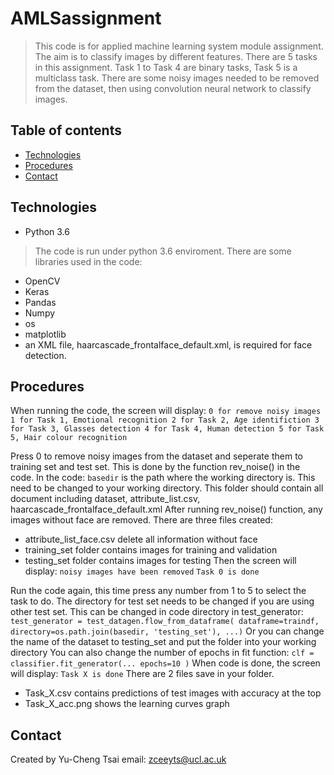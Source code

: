 # AMLSassignment
> This code is for applied machine learning system module assignment. The aim is to classify images by different features.
> There are 5 tasks in this assignment. Task 1 to Task 4 are binary tasks, Task 5 is a multiclass task.
> There are some noisy images needed to be removed from the dataset, then using convolution neural network to classify images.

## Table of contents
* [Technologies](#technologies)
* [Procedures](#procedures)
* [Contact](#contact)

## Technologies
* Python 3.6

> The code is run under python 3.6 enviroment. There are some libraries used in the code:
* OpenCV
* Keras
* Pandas
* Numpy
* os
* matplotlib
* an XML file, haarcascade_frontalface_default.xml, is required for face detection.

## Procedures
When running the code, the screen will display:
`0 for remove noisy images
 1 for Task 1, Emotional recognition
 2 for Task 2, Age identifiction
 3 for Task 3, Glasses detection
 4 for Task 4, Human detection
 5 for Task 5, Hair colour recognition`

Press 0 to remove noisy images from the dataset and seperate them to training set and test set.
This is done by the function rev_noise() in the code.
In the code:
`basedir` is the path where the working directory is. This need to be changed to your working directory.
This folder should contain all document including dataset, attribute_list.csv, haarcascade_frontalface_default.xml
After running rev_noise() function, any images without face are removed.
There are three files created:
* attribute_list_face.csv delete all information without face
* training_set folder contains images for training and validation
* testing_set folder contains images for testing
Then the screen will display:
`noisy images have been removed`
`Task 0 is done`

Run the code again, this time press any number from 1 to 5 to select the task to do.
The directory for test set needs to be changed if you are using other test set.
This can be changed in code directory in test_generator:
`test_generator = test_datagen.flow_from_dataframe(
        dataframe=traindf,
        directory=os.path.join(basedir, 'testing_set'),
        ...)`
Or you can change the name of the dataset to testing_set and put the folder into your working directory
You can also change the number of epochs in fit function:
`clf = classifier.fit_generator(...
                                   epochs=10
                                   )`
When code is done, the screen will display:
`Task X is done`
There are 2 files save in your folder.
* Task_X.csv contains predictions of test images with accuracy at the top
* Task_X_acc.png shows the learning curves graph

## Contact
Created by Yu-Cheng Tsai
email: zceeyts@ucl.ac.uk
